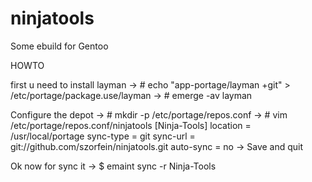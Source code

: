 # ninjatools
Some ebuild for Gentoo

HOWTO

  first u need to install layman
    -> # echo "app-portage/layman +git" > /etc/portage/package.use/layman
    -> # emerge -av layman
    
  Configure the depot
    -> # mkdir -p /etc/portage/repos.conf
    -> # vim /etc/portage/repos.conf/ninjatools
    [Ninja-Tools]
    location = /usr/local/portage
    sync-type = git
    sync-url = git://github.com/szorfein/ninjatools.git
    auto-sync = no
    -> Save and quit
    
  Ok now for sync it
    -> $ emaint sync -r Ninja-Tools
